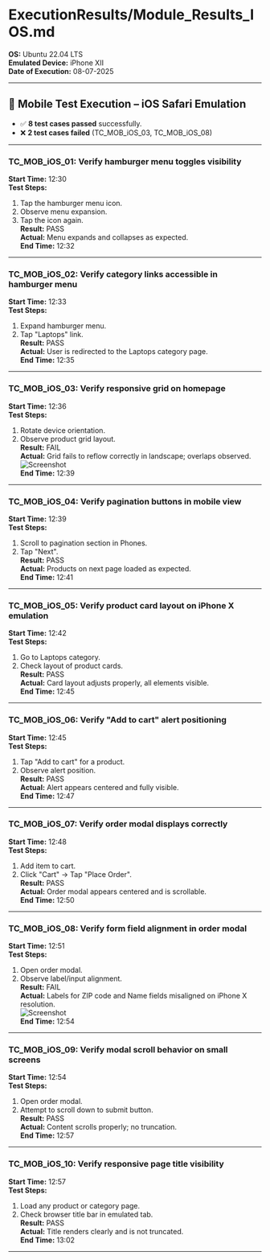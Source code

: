 # ExecutionResults/Module_Results_IOS.md

**OS:** Ubuntu 22.04 LTS  
**Emulated Device:** iPhone XII  
**Date of Execution:** 08-07-2025

---

## 📱 Mobile Test Execution – iOS Safari Emulation

- ✅ **8 test cases passed** successfully.  
- ❌ **2 test cases failed** (TC_MOB_iOS_03, TC_MOB_iOS_08)

---

### TC_MOB_iOS_01: Verify hamburger menu toggles visibility  
**Start Time:** 12:30  
**Test Steps:**  
1. Tap the hamburger menu icon.  
2. Observe menu expansion.  
3. Tap the icon again.  
**Result:** PASS  
**Actual:** Menu expands and collapses as expected.  
**End Time:** 12:32

---

### TC_MOB_iOS_02: Verify category links accessible in hamburger menu  
**Start Time:** 12:33  
**Test Steps:**  
1. Expand hamburger menu.  
2. Tap "Laptops" link.  
**Result:** PASS  
**Actual:** User is redirected to the Laptops category page.  
**End Time:** 12:35

---

### TC_MOB_iOS_03: Verify responsive grid on homepage  
**Start Time:** 12:36  
**Test Steps:**  
1. Rotate device orientation.  
2. Observe product grid layout.  
**Result:** FAIL  
**Actual:** Grid fails to reflow correctly in landscape; overlaps observed.  
![Screenshot](/DemoblazeTesting/ExecutionResults/Screenshots/TC_MOB_iOS_03_fail.png)  
**End Time:** 12:39

---

### TC_MOB_iOS_04: Verify pagination buttons in mobile view  
**Start Time:** 12:39  
**Test Steps:**  
1. Scroll to pagination section in Phones.  
2. Tap "Next".  
**Result:** PASS  
**Actual:** Products on next page loaded as expected.  
**End Time:** 12:41

---

### TC_MOB_iOS_05: Verify product card layout on iPhone X emulation  
**Start Time:** 12:42  
**Test Steps:**  
1. Go to Laptops category.  
2. Check layout of product cards.  
**Result:** PASS  
**Actual:** Card layout adjusts properly, all elements visible.  
**End Time:** 12:45

---

### TC_MOB_iOS_06: Verify "Add to cart" alert positioning  
**Start Time:** 12:45  
**Test Steps:**  
1. Tap "Add to cart" for a product.  
2. Observe alert position.  
**Result:** PASS  
**Actual:** Alert appears centered and fully visible.  
**End Time:** 12:47

---

### TC_MOB_iOS_07: Verify order modal displays correctly  
**Start Time:** 12:48  
**Test Steps:**  
1. Add item to cart.  
2. Click "Cart" → Tap "Place Order".  
**Result:** PASS  
**Actual:** Order modal appears centered and is scrollable.  
**End Time:** 12:50

---

### TC_MOB_iOS_08: Verify form field alignment in order modal  
**Start Time:** 12:51  
**Test Steps:**  
1. Open order modal.  
2. Observe label/input alignment.  
**Result:** FAIL  
**Actual:** Labels for ZIP code and Name fields misaligned on iPhone X resolution.  
![Screenshot](/DemoblazeTesting/ExecutionResults/Screenshots/TC_MOB_iOS_08_fail.png)  
**End Time:** 12:54

---

### TC_MOB_iOS_09: Verify modal scroll behavior on small screens  
**Start Time:** 12:54  
**Test Steps:**  
1. Open order modal.  
2. Attempt to scroll down to submit button.  
**Result:** PASS  
**Actual:** Content scrolls properly; no truncation.  
**End Time:** 12:57

---

### TC_MOB_iOS_10: Verify responsive page title visibility  
**Start Time:** 12:57  
**Test Steps:**  
1. Load any product or category page.  
2. Check browser title bar in emulated tab.  
**Result:** PASS  
**Actual:** Title renders clearly and is not truncated.  
**End Time:** 13:02

---
